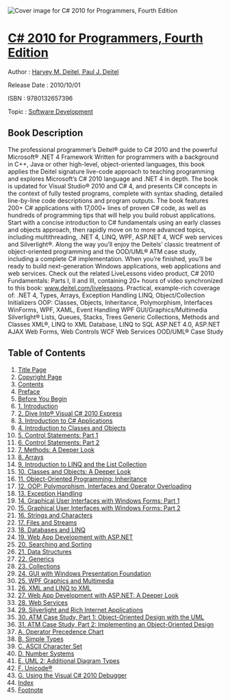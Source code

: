 ![Cover image for C# 2010 for Programmers, Fourth Edition](https://imgdetail.ebookreading.net/cover/cover/software_development/EB9780132657396.jpg)

[C# 2010 for Programmers, Fourth Edition](https://ebookreading.net/view/book/C%23+2010+for+Programmers%2C+Fourth+Edition-EB9780132657396_1.html "C# 2010 for Programmers, Fourth Edition")
====================================================================================================================

Author : [Harvey M. Deitel](https://ebookreading.net/search/author/Harvey+M.+Deitel),[ Paul J. Deitel](https://ebookreading.net/search/author/+Paul+J.+Deitel)

Release Date : 2010/10/01

ISBN : 9780132657396

Topic : [Software Development](https://ebookreading.net/search/category/software-development)

Book Description
-----------------

The professional programmer’s Deitel® guide to C# 2010 and the powerful Microsoft® .NET 4 Framework
Written for programmers with a background in C++, Java or other high-level, object-oriented languages, this book applies the Deitel signature live-code approach to teaching programming and explores Microsoft’s C# 2010 language and .NET 4 in depth. The book is updated for Visual Studio® 2010 and C# 4, and presents C# concepts in the context of fully tested programs, complete with syntax shading, detailed line-by-line code descriptions and program outputs. The book features 200+ C# applications with 17,000+ lines of proven C# code, as well as hundreds of programming tips that will help you build robust applications.
Start with a concise introduction to C# fundamentals using an early classes and objects approach, then rapidly move on to more advanced topics, including multithreading, .NET 4, LINQ, WPF, ASP.NET 4, WCF web services and Silverlight®. Along the way you’ll enjoy the Deitels’ classic treatment of object-oriented programming and the OOD/UML® ATM case study, including a complete C# implementation. When you’re finished, you’ll be ready to build next-generation Windows applications, web applications and web services.
Check out the related LiveLessons video product, C# 2010 Fundamentals: Parts I, II and III, containing 20+ hours of video synchronized to this book: www.deitel.com/livelessons.
Practical, example-rich coverage of:
.NET 4, Types, Arrays, Exception Handling
LINQ, Object/Collection Initializers
OOP: Classes, Objects, Inheritance, Polymorphism, Interfaces
WinForms, WPF, XAML, Event Handling
WPF GUI/Graphics/Multimedia
Silverlight®
Lists, Queues, Stacks, Trees
Generic Collections, Methods and Classes
XML®, LINQ to XML
Database, LINQ to SQL
ASP.NET 4.0, ASP.NET AJAX
Web Forms, Web Controls
WCF Web Services
OOD/UML® Case Study
              
Table of Contents
-----------------

1. [Title Page](https://ebookreading.net/view/book/C%23+2010+for+Programmers%2C+Fourth+Edition-EB9780132657396_3.html)
1. [Copyright Page](https://ebookreading.net/view/book/C%23+2010+for+Programmers%2C+Fourth+Edition-EB9780132657396_2.html)
1. [Contents](https://ebookreading.net/view/book/C%23+2010+for+Programmers%2C+Fourth+Edition-EB9780132657396_5.html)
1. [Preface](https://ebookreading.net/view/book/C%23+2010+for+Programmers%2C+Fourth+Edition-EB9780132657396_6.html#pref01)
1. [Before You Begin](https://ebookreading.net/view/book/C%23+2010+for+Programmers%2C+Fourth+Edition-EB9780132657396_7.html#pref02)
1. [1. Introduction](https://ebookreading.net/view/book/C%23+2010+for+Programmers%2C+Fourth+Edition-EB9780132657396_8.html#ch01)
1. [2. Dive Into® Visual C# 2010 Express](https://ebookreading.net/view/book/C%23+2010+for+Programmers%2C+Fourth+Edition-EB9780132657396_9.html#ch02)
1. [3. Introduction to C# Applications](https://ebookreading.net/view/book/C%23+2010+for+Programmers%2C+Fourth+Edition-EB9780132657396_10.html#ch03)
1. [4. Introduction to Classes and Objects](https://ebookreading.net/view/book/C%23+2010+for+Programmers%2C+Fourth+Edition-EB9780132657396_11.html#ch04)
1. [5. Control Statements: Part 1](https://ebookreading.net/view/book/C%23+2010+for+Programmers%2C+Fourth+Edition-EB9780132657396_12.html#ch05)
1. [6. Control Statements: Part 2](https://ebookreading.net/view/book/C%23+2010+for+Programmers%2C+Fourth+Edition-EB9780132657396_13.html#ch06)
1. [7. Methods: A Deeper Look](https://ebookreading.net/view/book/C%23+2010+for+Programmers%2C+Fourth+Edition-EB9780132657396_14.html#ch07)
1. [8. Arrays](https://ebookreading.net/view/book/C%23+2010+for+Programmers%2C+Fourth+Edition-EB9780132657396_15.html#ch08)
1. [9. Introduction to LINQ and the List Collection](https://ebookreading.net/view/book/C%23+2010+for+Programmers%2C+Fourth+Edition-EB9780132657396_16.html#ch09)
1. [10. Classes and Objects: A Deeper Look](https://ebookreading.net/view/book/C%23+2010+for+Programmers%2C+Fourth+Edition-EB9780132657396_17.html#ch10)
1. [11. Object-Oriented Programming: Inheritance](https://ebookreading.net/view/book/C%23+2010+for+Programmers%2C+Fourth+Edition-EB9780132657396_18.html#ch11)
1. [12. OOP: Polymorphism, Interfaces and Operator Overloading](https://ebookreading.net/view/book/C%23+2010+for+Programmers%2C+Fourth+Edition-EB9780132657396_19.html#ch12)
1. [13. Exception Handling](https://ebookreading.net/view/book/C%23+2010+for+Programmers%2C+Fourth+Edition-EB9780132657396_20.html#ch13)
1. [14. Graphical User Interfaces with Windows Forms: Part 1](https://ebookreading.net/view/book/C%23+2010+for+Programmers%2C+Fourth+Edition-EB9780132657396_21.html#ch14)
1. [15. Graphical User Interfaces with Windows Forms: Part 2](https://ebookreading.net/view/book/C%23+2010+for+Programmers%2C+Fourth+Edition-EB9780132657396_22.html#ch15)
1. [16. Strings and Characters](https://ebookreading.net/view/book/C%23+2010+for+Programmers%2C+Fourth+Edition-EB9780132657396_23.html#ch16)
1. [17. Files and Streams](https://ebookreading.net/view/book/C%23+2010+for+Programmers%2C+Fourth+Edition-EB9780132657396_24.html#ch17)
1. [18. Databases and LINQ](https://ebookreading.net/view/book/C%23+2010+for+Programmers%2C+Fourth+Edition-EB9780132657396_25.html#ch18)
1. [19. Web App Development with ASP.NET](https://ebookreading.net/view/book/C%23+2010+for+Programmers%2C+Fourth+Edition-EB9780132657396_26.html#ch19)
1. [20. Searching and Sorting](https://ebookreading.net/view/book/C%23+2010+for+Programmers%2C+Fourth+Edition-EB9780132657396_27.html#ch20)
1. [21. Data Structures](https://ebookreading.net/view/book/C%23+2010+for+Programmers%2C+Fourth+Edition-EB9780132657396_28.html#ch21)
1. [22. Generics](https://ebookreading.net/view/book/C%23+2010+for+Programmers%2C+Fourth+Edition-EB9780132657396_29.html#ch22)
1. [23. Collections](https://ebookreading.net/view/book/C%23+2010+for+Programmers%2C+Fourth+Edition-EB9780132657396_30.html#ch23)
1. [24. GUI with Windows Presentation Foundation](https://ebookreading.net/view/book/C%23+2010+for+Programmers%2C+Fourth+Edition-EB9780132657396_31.html#ch24)
1. [25. WPF Graphics and Multimedia](https://ebookreading.net/view/book/C%23+2010+for+Programmers%2C+Fourth+Edition-EB9780132657396_32.html#ch25)
1. [26. XML and LINQ to XML](https://ebookreading.net/view/book/C%23+2010+for+Programmers%2C+Fourth+Edition-EB9780132657396_33.html#ch26)
1. [27. Web App Development with ASP.NET: A Deeper Look](https://ebookreading.net/view/book/C%23+2010+for+Programmers%2C+Fourth+Edition-EB9780132657396_34.html#ch27)
1. [28. Web Services](https://ebookreading.net/view/book/C%23+2010+for+Programmers%2C+Fourth+Edition-EB9780132657396_35.html#ch28)
1. [29. Silverlight and Rich Internet Applications](https://ebookreading.net/view/book/C%23+2010+for+Programmers%2C+Fourth+Edition-EB9780132657396_36.html#ch29)
1. [30. ATM Case Study, Part 1: Object-Oriented Design with the UML](https://ebookreading.net/view/book/C%23+2010+for+Programmers%2C+Fourth+Edition-EB9780132657396_37.html#ch30)
1. [31. ATM Case Study, Part 2: Implementing an Object-Oriented Design](https://ebookreading.net/view/book/C%23+2010+for+Programmers%2C+Fourth+Edition-EB9780132657396_38.html#ch31)
1. [A. Operator Precedence Chart](https://ebookreading.net/view/book/C%23+2010+for+Programmers%2C+Fourth+Edition-EB9780132657396_39.html#app01)
1. [B. Simple Types](https://ebookreading.net/view/book/C%23+2010+for+Programmers%2C+Fourth+Edition-EB9780132657396_40.html#app02)
1. [C. ASCII Character Set](https://ebookreading.net/view/book/C%23+2010+for+Programmers%2C+Fourth+Edition-EB9780132657396_41.html#app03)
1. [D. Number Systems](https://ebookreading.net/view/book/C%23+2010+for+Programmers%2C+Fourth+Edition-EB9780132657396_42.html#app04)
1. [E. UML 2: Additional Diagram Types](https://ebookreading.net/view/book/C%23+2010+for+Programmers%2C+Fourth+Edition-EB9780132657396_43.html#app05)
1. [F. Unicode®](https://ebookreading.net/view/book/C%23+2010+for+Programmers%2C+Fourth+Edition-EB9780132657396_44.html#app06)
1. [G. Using the Visual C# 2010 Debugger](https://ebookreading.net/view/book/C%23+2010+for+Programmers%2C+Fourth+Edition-EB9780132657396_45.html#app07)
1. [Index](https://ebookreading.net/view/book/C%23+2010+for+Programmers%2C+Fourth+Edition-EB9780132657396_46.html#index)
1. [Footnote](https://ebookreading.net/view/book/C%23+2010+for+Programmers%2C+Fourth+Edition-EB9780132657396_48.html#footnote)
